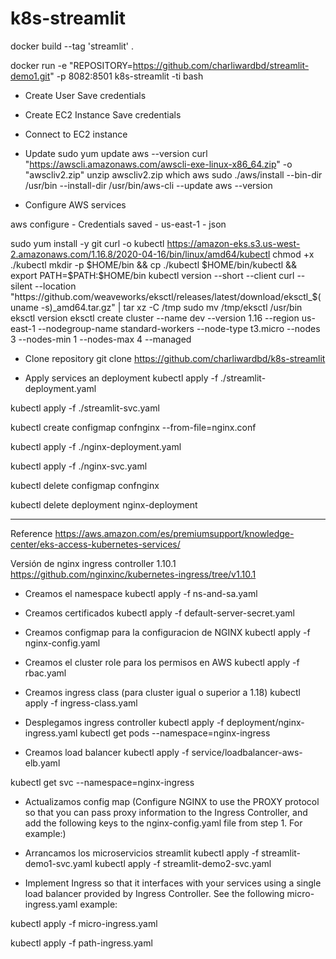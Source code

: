 # k8s-streamlit
docker build --tag 'streamlit' .

docker run -e "REPOSITORY=https://github.com/charliwardbd/streamlit-demo1.git" -p 8082:8501 k8s-streamlit -ti bash

- Create User
Save credentials

- Create EC2 Instance
Save credentials

- Connect to EC2 instance

- Update
sudo yum update
aws --version
curl "https://awscli.amazonaws.com/awscli-exe-linux-x86_64.zip" -o "awscliv2.zip"
unzip awscliv2.zip
which aws
sudo ./aws/install --bin-dir /usr/bin --install-dir /usr/bin/aws-cli --update
aws --version

- Configure AWS services

aws configure
    - Credentials saved
    - us-east-1
    - json 

sudo yum install -y git
curl -o kubectl https://amazon-eks.s3.us-west-2.amazonaws.com/1.16.8/2020-04-16/bin/linux/amd64/kubectl
chmod +x ./kubectl
mkdir -p $HOME/bin && cp ./kubectl $HOME/bin/kubectl && export PATH=$PATH:$HOME/bin
kubectl version --short --client
curl --silent --location "https://github.com/weaveworks/eksctl/releases/latest/download/eksctl_$(uname -s)_amd64.tar.gz" | tar xz -C /tmp
sudo mv /tmp/eksctl /usr/bin
eksctl version
eksctl create cluster --name dev --version 1.16 --region us-east-1 --nodegroup-name standard-workers --node-type t3.micro --nodes 3 --nodes-min 1 --nodes-max 4 --managed

- Clone repository
git clone https://github.com/charliwardbd/k8s-streamlit

- Apply services an deployment 
kubectl apply -f ./streamlit-deployment.yaml

kubectl apply -f ./streamlit-svc.yaml


kubectl create configmap confnginx --from-file=nginx.conf

kubectl apply -f ./nginx-deployment.yaml

kubectl apply -f ./nginx-svc.yaml



kubectl delete configmap confnginx

kubectl delete deployment nginx-deployment




---------------------------------------------------------------------------------------------------------------------------
Reference 
https://aws.amazon.com/es/premiumsupport/knowledge-center/eks-access-kubernetes-services/


Versión de nginx ingress controller 1.10.1
https://github.com/nginxinc/kubernetes-ingress/tree/v1.10.1

- Creamos el namespace
    kubectl apply -f ns-and-sa.yaml

- Creamos certificados
    kubectl apply -f default-server-secret.yaml

- Creamos configmap para la configuracion de NGINX
kubectl apply -f nginx-config.yaml

- Creamos el cluster role para los permisos en AWS
kubectl apply -f rbac.yaml

- Creamos ingress class (para cluster igual o superior a 1.18)
kubectl apply -f ingress-class.yaml

- Desplegamos ingress controller
kubectl apply -f deployment/nginx-ingress.yaml
kubectl get pods --namespace=nginx-ingress


- Creamos load balancer
kubectl apply -f service/loadbalancer-aws-elb.yaml

kubectl get svc --namespace=nginx-ingress


- Actualizamos config map (Configure NGINX to use the PROXY protocol so that you can pass proxy information to the Ingress Controller, and add the following keys to the nginx-config.yaml file from step 1. For example:)

- Arrancamos los microservicios streamlit
kubectl apply -f streamlit-demo1-svc.yaml
kubectl apply -f streamlit-demo2-svc.yaml

- Implement Ingress so that it interfaces with your services using a single load balancer provided by Ingress Controller. See the following micro-ingress.yaml example:

kubectl apply -f micro-ingress.yaml


kubectl apply -f path-ingress.yaml
